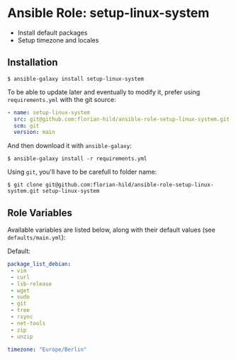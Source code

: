 Ansible Role: setup-linux-system
=========

- Install default packages
- Setup timezone and locales

Installation
------------

```shell
$ ansible-galaxy install setup-linux-system
```

To be able to update later and eventually to modify it, prefer using `requirements.yml` with the git source:

```yaml
- name: setup-linux-system
  src: git@github.com:florian-hild/ansible-role-setup-linux-system.git
  scm: git
  version: main
```
And then download it with `ansible-galaxy`:

```shell
$ ansible-galaxy install -r requirements.yml
```

Using `git`, you'll have to be carefull to folder name:

```shell
$ git clone git@github.com:florian-hild/ansible-role-setup-linux-system.git setup-linux-system
```

Role Variables
--------------

Available variables are listed below, along with their default values (see `defaults/main.yml`):

Default:
 ```yaml
package_list_debian:
  - vim
  - curl
  - lsb-release
  - wget
  - sudo
  - git
  - tree
  - rsync
  - net-tools
  - zip
  - unzip

timezone: "Europe/Berlin"
 ```